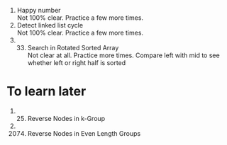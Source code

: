 1. Happy number  
   Not 100% clear. Practice a few more times.
3. Detect linked list cycle  
   Not 100% clear. Practice a few more times.
3. 33. Search in Rotated Sorted Array  
   Not clear at all. Practice more times. Compare left with mid to see whether left or right half is sorted

# To learn later
1. 25. Reverse Nodes in k-Group
2. 2074. Reverse Nodes in Even Length Groups
